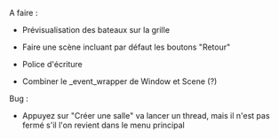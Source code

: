 A faire :
- Prévisualisation des bateaux sur la grille

- Faire une scène incluant par défaut les boutons "Retour"
- Police d'écriture
- Combiner le _event_wrapper de Window et Scene (?)

Bug : 
- Appuyez sur "Créer une salle" va lancer un thread, mais il n'est pas fermé s'il l'on revient dans
le menu principal